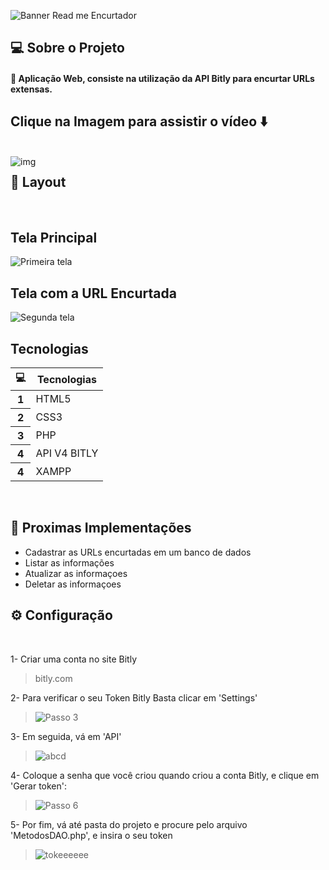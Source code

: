 <!-- # 🔗 ENCURTADOR DE URL -->
![Banner Read me Encurtador](https://user-images.githubusercontent.com/99847770/165175168-eb6b9740-9142-4751-be73-5ed87573c151.png)

## 💻 Sobre o Projeto


<h4>🔗 Aplicação Web, consiste na utilização da API Bitly para encurtar URLs extensas. </h4>




##  Clique na Imagem para assistir o vídeo ⬇️
<br>

<div style="width:100%">
<a href="https://youtu.be/nSBnAsGxp30">
<img src="https://user-images.githubusercontent.com/99847770/165176436-3de9432b-ff4c-418d-996f-e1e10154d327.png" alt="img" style="float:left;"></a>
</div>

## 🎨 Layout
<br>

## Tela Principal
![Primeira tela](https://user-images.githubusercontent.com/99847770/165177487-1146e946-0092-47ca-8f5f-e57d90344fe5.PNG)

## Tela com a URL Encurtada

![Segunda tela](https://user-images.githubusercontent.com/99847770/165177562-e5a3885b-7289-4875-a739-f8767b543a20.PNG)


## Tecnologias


<table class="table">
  <thead>
    <tr>
      <th scope="col">💻</th>
      <th scope="col">Tecnologias</th>
    </tr>
  </thead>
  <tbody>
    <tr>
      <th scope="row">1</th>
      <td>HTML5</td>
    </tr>
    <tr>
      <th scope="row">2</th>
      <td>CSS3</td>
    </tr>
    <tr>
      <th scope="row">3</th>
      <td>PHP</td>
    </tr>
    <tr>
      <th scope="row">4</th>
      <td>API V4 BITLY</td>
    </tr>
    <tr>
      <th scope="row">4</th>
      <td>XAMPP</td>
    </tr>
  </tbody>
</table>
<br>

## 🚀 Proximas Implementações



* Cadastrar as URLs encurtadas em um banco de dados
* Listar as informações
* Atualizar as informaçoes 
* Deletar as informaçoes

## ⚙ Configuração



<br>

1- Criar uma conta no site Bitly
> bitly.com

2- Para verificar o seu Token Bitly Basta clicar em 'Settings'
>![Passo 3](https://user-images.githubusercontent.com/99847770/162640315-e40d3f03-1870-471f-b943-2353e95935e6.PNG)

3- Em seguida, vá em 'API'
>![abcd](https://user-images.githubusercontent.com/99847770/162646123-91d70ddb-3010-4808-aac1-4e4eb65f3267.PNG)

4- Coloque a senha que você criou quando criou a conta Bitly, e clique em 'Gerar token':
>![Passo 6](https://user-images.githubusercontent.com/99847770/162640344-70b8f082-708f-4bc3-aa43-fa56860f752d.PNG)

5- Por fim, vá até pasta do projeto e procure pelo arquivo 'MetodosDAO.php', e insira o seu token
>![tokeeeeee](https://user-images.githubusercontent.com/99847770/162646367-90d654b7-c94d-4bbf-8cc7-42d222f21c07.PNG)


